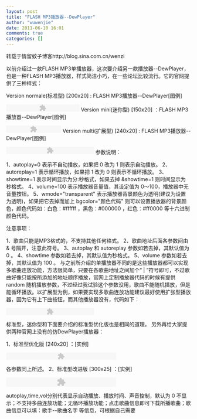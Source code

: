 ```yaml
---
layout: post
title: "FLASH MP3播放器--DewPlayer"
author: "wuwenjie"
date: 2011-06-10 16:01
comments: true
categories: []
---
```

转载于情留蚊子博客http://blog.sina.com.cn/wenzi
 
以前介绍过一款FLASH MP3单播放器，这次要介绍另一款播放器--DewPlayer，也是一种FLASH MP3播放器，样式简洁小巧，在一些论坛比较流行。它的官网提供了三种样式：
 
Version normale(标准型) [200x20] : FLASH <wbr>MP3播放器--DewPlayer[图例]
 
<embed src=http://haobeizhan.go3.icpcn.com/flashplayer/dewplayer.swf width=200 height=20 type=application/x-shockwave-flash quality="high" wmode="transparent" flashvars="son=MP3歌曲地址&autoplay=0&autoreplay=1&showtime=1&volume=100"></embed>
Version mini(迷你型) [150x20] ：FLASH <wbr>MP3播放器--DewPlayer[图例]
 
<embed src=http://haobeizhan.go3.icpcn.com/flashplayer/dewplayer-mini.swf width=150 height=20 type=application/x-shockwave-flash quality="high" wmode="transparent" flashvars="son=MP3歌曲地址&autoplay=0&autoreplay=1&showtime=1&volume=100"></embed> Version multi(扩展型) [240x20] : FLASH <wbr>MP3播放器--DewPlayer[图例]
 
<embed src=http://haobeizhan.go3.icpcn.com/flashplayer/dewplayer-multi.swf width=240 height=20 type=application/x-shockwave-flash quality="high" wmode="transparent" flashvars="son=MP3歌曲地址&autoplay=0&autoreplay=1&showtime=1&volume=100"></embed> 参数说明：
 
1、autoplay=0 表示不自动播放，如果把 0 改为 1 则表示自动播放。
2、autoreplay=1 表示循环播放，如果把 1 改为 0 则表示不循环播放。
3、showtime=1 表示时间显示为分:秒格式，如果去掉 &showtime=1 则时间显示为 秒格式。
4、volume=100 表示播放器音量值，其设定值为 0～100，播放器中无音量按钮。
5、wmode="transparent" 表示播放器背景颜色为透明(建议为设置为透明)，如果把它去掉而加上 bgcolor="颜色代码" 则可以设置播放器的背景颜色，颜色代码如：白色：#ffffff ，黑色：#000000 ，红色：#ff0000 等十六进制颜色代码。
 
注意事项：
 
1、歌曲只能是MP3格式的，不支持其他任何格式。
2、歌曲地址后面各参数间由& 号隔开，注意此符号。
3、autoplay 和 autoreplay 参数如若去掉，其默认值为 0 。
4、showtime 参数如若去掉，其默认值为秒格式。
5、volume 参数如若去掉，其默认值为 100 。
与之前所介绍的单播放器不同的是这些播放器都可以实现多歌曲连放功能，方法很简单，只要在各歌曲地址之间加个“ | ”符号即可，不过歌曲好像只能按所添加的地址顺序播放，官网上定制播放器代码的时候有提供 random 随机播放参数，不过经过我试验这个参数没用，歌曲不能随机播放，但是能循环播放。以扩展型为例，如果要实现多歌曲连放功能建议最好使用扩张型播放器，因为它有上下曲按钮，而其他播放器没有，代码如下：
 
<EMBED src=http://haobeizhan.go3.icpcn.com/flashplayer/dewplayer-multi.swf width=240 height=20 type=application/x-shockwave-flash quality="high" wmode="transparent" flashvars="son=MP3歌曲地址1|MP3歌曲地址2|MP3歌曲地址3&autoplay=0&autoreplay=1&showtime=1&volume=100"></EMBED>
 
标准型，迷你型和下面要介绍的标准型优化版也是相同的道理。 另外再给大家提供两种官网上没有的仿DewPlayer播放器：
 
1、标准型优化版 [240x20] ：[实例]
 
<EMBED src=http://haobeizhan.go3.icpcn.com/flashplayer/wenzi_player_2.swf width=300 height=20 type=application/x-shockwave-flash flashvars="son=MP3歌曲地址&autoplay=0&autoreplay=1&showtime=1&volume=100" wmode="transparent" quality="high"></EMBED>
 
各参数同上所述。 2、标准型改进版 [300x25] ：[实例]
 
<EMBED src=http://haobeizhan.go3.icpcn.com/flashplayer/wenzi_player_1.swf width=300 height=25 type=application/x-shockwave-flash quality="high" wmode="transparent" flashvars="sname=歌曲信息&song=MP3歌曲地址&autoplay=0&time=1&vol=1"></EMBED>
 
autoplay,time,vol分别代表显示自动播放、播放时间、声音控制，默认为 0 不显示；不支持多曲连放功能；无循环播放功能；点击歌曲信息即可下载所播歌曲；歌曲信息可以填：歌手--歌曲名字 等信息，可根据自己需要